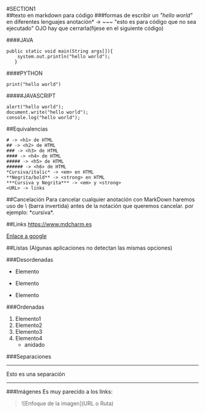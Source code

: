 #SECTION1    
##texto en markdown para código
###formas de escribir un *"hello world"* en diferentes lenguajes
anotación* -> ~~~ "esto es para código que no sea ejecutado" OJO hay que cerrarla(fijese en el siguiente código)
>
####JAVA
~~~
public static void main(String args[]){
    system.out.println("hello world");
   }
~~~
####PYTHON
~~~
print("hello world")
~~~
#####JAVASCRIPT
~~~
alert("hello world");
document.write("hello world");
console.log("hello world");
~~~

##Equivalencias 
>
~~~
# -> <h1> de HTML
## -> <h2> de HTML
### -> <h3> de HTML
#### -> <h4> de HTML
##### -> <h5> de HTML 
###### -> <h6> de HTML
*Cursiva/italic* -> <em> en HTML
**Negrita/bold** -> <strong> en HTML
***Cursiva y Negrita*** -> <em> y <strong>
<URL> -> links
~~~

##Cancelación
Para cancelar cualquier anotación con MarkDown haremos uso de \ (barra invertida) antes de la notación que queremos cancelar. por ejemplo: \*cursiva*.

##Links
<https://www.mdcharm.es>

[Enlace a google](https://www.google.es
"Google")

##Listas
(Algunas aplicaciones no detectan las mismas opciones)

###Desordenadas
- Elemento
* Elemento
+ Elemento

###Ordenadas
1. Elemento1
2. Elemento2
3. Elemento3
4. Elemento4    
    - anidado

###Separaciones
___

Esto es una separación

---

###Imágenes
Es muy parecido a los links:
>![Enfoque de la imagen](URL o Ruta)
